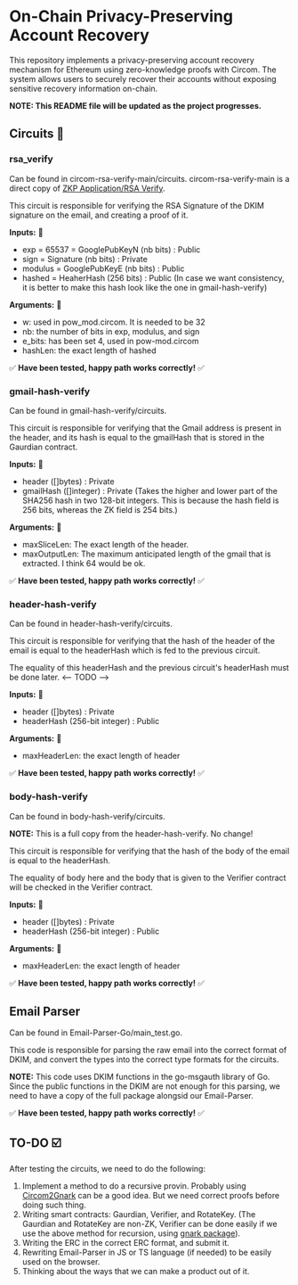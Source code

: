 # On-Chain Privacy-Preserving Account Recovery

This repository implements a privacy-preserving account recovery mechanism for Ethereum using zero-knowledge proofs with Circom. The system allows users to securely recover their accounts without exposing sensitive recovery information on-chain.

**NOTE: This README file will be updated as the project progresses.**

## Circuits 💾

### rsa_verify

Can be found in circom-rsa-verify-main/circuits. 
circom-rsa-verify-main is a direct copy of [ZKP Application/RSA Verify]("https://github.com/zkp-application/circom-rsa-verify").

This circuit is responsible for verifying the RSA Signature of the DKIM signature on the email, and creating a proof of it. 

**Inputs:** 🔌

- exp = 65537 = GooglePubKeyN (nb bits) : Public
- sign = Signature (nb bits) : Private
- modulus = GooglePubKeyE (nb bits) : Public
- hashed = HeaherHash (256 bits) : Public (In case we want consistency, it is better to make this hash look like the one in gmail-hash-verify)

**Arguments:** 🔧

- w: used in pow_mod.circom. It is needed to be 32
- nb: the number of bits in exp, modulus, and sign
- e_bits: has been set 4, used in pow-mod.circom 
- hashLen: the exact length of hashed


✅ **Have been tested, happy path works correctly!** ✅


### gmail-hash-verify

Can be found in gmail-hash-verify/circuits.

This circuit is responsible for verifying that the Gmail address is present in the header, and its hash is equal to the gmailHash that is stored in the Gaurdian contract. 

**Inputs:** 🔌

- header ([]bytes) : Private
- gmailHash ([]integer) : Private (Takes the higher and lower part of the SHA256 hash in two 128-bit integers. This is because the hash field is 256 bits, whereas the ZK field is 254 bits.)

**Arguments:** 🔧

- maxSliceLen: The exact length of the header.
- maxOutputLen: The maximum anticipated length of the gmail that is extracted. I think 64 would be ok. 

✅ **Have been tested, happy path works correctly!** ✅



### header-hash-verify

Can be found in header-hash-verify/circuits.

This circuit is responsible for verifying that the hash of the header of the email is equal to the headerHash which is fed to the previous circuit. 

The equality of this headerHash and the previous circuit's headerHash must be done later. <-- TODO -->

**Inputs:** 🔌

- header ([]bytes) : Private
- headerHash (256-bit integer) : Public

**Arguments:** 🔧

- maxHeaderLen: the exact length of header

✅ **Have been tested, happy path works correctly!** ✅

### body-hash-verify

Can be found in body-hash-verify/circuits.

**NOTE:** This is a full copy from the header-hash-verify. No change!

This circuit is responsible for verifying that the hash of the body of the email is equal to the headerHash.

The equality of body here and the body that is given to the Verifier contract will be checked in the Verifier contract. 

**Inputs:** 🔌

- header ([]bytes) : Private
- headerHash (256-bit integer) : Public

**Arguments:** 🔧

- maxHeaderLen: the exact length of header

✅ **Have been tested, happy path works correctly!** ✅

## Email Parser

Can be found in Email-Parser-Go/main_test.go. 

This code is responsible for parsing the raw email into the correct format of DKIM, and convert the types into the correct type formats for the circuits. 

**NOTE:** This code uses DKIM functions in the go-msgauth library of Go. Since the public functions in the DKIM are not enough for this parsing, we need to have a copy of the full package alongsid our Email-Parser.

✅ **Have been tested, happy path works correctly!** ✅

## TO-DO ☑️

After testing the circuits, we need to do the following:

1. Implement a method to do a recursive provin. Probably using [Circom2Gnark](https://github.com/vocdoni/circom2gnark) can be a good idea. But we need correct proofs before doing such thing. 
2. Writing smart contracts: Gaurdian, Verifier, and RotateKey. (The Gaurdian and RotateKey are non-ZK, Verifier can be done easily if we use the above method for recursion, using [gnark package](https://docs.gnark.consensys.io/HowTo/prove)).
3. Writing the ERC in the correct ERC format, and submit it. 
4. Rewriting Email-Parser in JS or TS language (if needed) to be easily used on the browser. 
5. Thinking about the ways that we can make a product out of it. 

